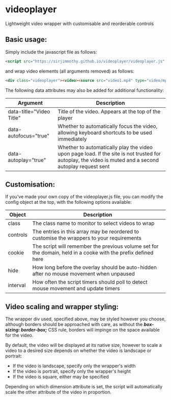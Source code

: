# videoplayer
Lightweight video wrapper with customisable and reorderable controls

## Basic usage:

Simply include the javascript file as follows:

```html
<script src="https://sirjimmothy.github.io/videoplayer/videoplayer.js" />
```
and wrap video elements (all arguments removed)  as follows:

```html
<div class="videoplayer"><video><source src="video1.mp4" type="video/mp4" /></video></div>
```

The following data attributes may also be added for additional functionality:

Argument | Description
-------- | --------
data-title="Video Title" | Title of the video. Appears at the top of the player
data-autofocus="true" | Whether to automatically focus the video, allowing keyboard shortcuts to be used immediately
data-autoplay="true" | Whether to automatically play the video upon page load. If the site is not trusted for autoplay, the video is muted and a second autoplay request sent

## Customisation:

If you've made your own copy of the videoplayer.js file, you can modify the config object at the top, with the following options available:

Object | Description
------ | ------
class | The class name to monitor to select videos to wrap
controls | The entries in this array may be reordered to customise the wrappers to your requirements
cookie | The script will remember the previous volume set for the domain, held in a cooke with the prefix defined here
hide | How long before the overlay should be auto-hidden after no mouse movement when unpaused
interval | How often the script timers should poll to detect mouse movement and update timers

## Video scaling and wrapper styling:

The wrapper div used, specified above, may be styled however you choose, although borders should be approached with care, as without the ***box-sizing: border-box;*** CSS rule, borders will impinge on the space available for the video.

By default, the video will be displayed at its native size, however to scale a video to a desired size depends on whether the video is landscape or portrait:

- If the video is landscape, specify only the wrapper's width
- If the video is portrait, specify only the wrapper's height
- If the video is square, either may be specified

Depending on which dimension attribute is set, the script will automatically scale the other attribute of the video in proportion.


